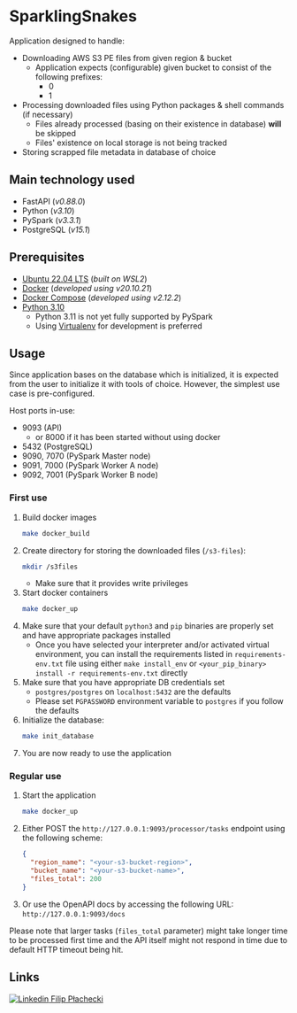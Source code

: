 # SparklingSnakes
Application designed to handle:
- Downloading AWS S3 PE files from given region & bucket
  - Application expects (configurable) given bucket to consist of the following prefixes:
    - 0
    - 1
- Processing downloaded files using Python packages & shell commands (if necessary)
  - Files already processed (basing on their existence in database) **will** be skipped
  - Files' existence on local storage is not being tracked
- Storing scrapped file metadata in database of choice

## Main technology used
- FastAPI (_v0.88.0_)
- Python (_v3.10_)
- PySpark (_v3.3.1_)
- PostgreSQL (_v15.1_)

## Prerequisites
- [Ubuntu 22.04 LTS](https://releases.ubuntu.com/22.04/) (_built on WSL2_)
- [Docker](https://www.docker.com/) (_developed using v20.10.21_)
- [Docker Compose](https://docs.docker.com/compose/) (_developed using v2.12.2_)
- [Python 3.10](https://www.python.org/downloads/release/python-3108/)
  - Python 3.11 is not yet fully supported by PySpark
  - Using [Virtualenv](https://virtualenv.pypa.io/en/latest/) for development is preferred

## Usage
Since application bases on the database which is initialized, it is expected from the user
to initialize it with tools of choice. However, the simplest use case is pre-configured.

Host ports in-use:
- 9093 (API)
    - or 8000 if it has been started without using docker
- 5432 (PostgreSQL)
- 9090, 7070 (PySpark Master node)
- 9091, 7000 (PySpark Worker A node)
- 9092, 7001 (PySpark Worker B node)

### First use

1. Build docker images
    ```sh
    make docker_build
    ```
2. Create directory for storing the downloaded files (```/s3-files```):
    ```sh
    mkdir /s3files
    ```
    - Make sure that it provides write privileges
3. Start docker containers
    ```sh
    make docker_up
    ```
4. Make sure that your default ```python3``` and ```pip``` binaries are properly set and have
   appropriate packages installed
   - Once you have selected your interpreter and/or activated virtual environment, you
      can install the requirements listed in ```requirements-env.txt``` file using either ```make install_env```
      or ```<your_pip_binary> install -r requirements-env.txt``` directly
5. Make sure that you have appropriate DB credentials set
   - ```postgres/postgres``` on ```localhost:5432``` are the defaults
   - Please set ```PGPASSWORD``` environment variable to ```postgres``` if you follow the defaults
6. Initialize the database:
    ```sh
    make init_database
    ```
7. You are now ready to use the application

### Regular use
1. Start the application
    ```sh
    make docker_up
    ```
2. Either POST the ```http://127.0.0.1:9093/processor/tasks``` endpoint using the following scheme:
    ```JSON
    {
      "region_name": "<your-s3-bucket-region>",
      "bucket_name": "<your-s3-bucket-name>",
      "files_total": 200
    }
    ```
3. Or use the OpenAPI docs by accessing the following URL: ```http://127.0.0.1:9093/docs```

Please note that larger tasks (```files_total``` parameter) might take longer time to be processed first time
and the API itself might not respond in time due to default HTTP timeout being hit.

## Links
[![Linkedin](https://brand.linkedin.com/content/dam/me/business/en-us/amp/brand-site/v2/bg/LI-Bug.svg.original.svg) Filip Płachecki](https://www.linkedin.com/in/filip-p%C5%82achecki-657633a5/)
